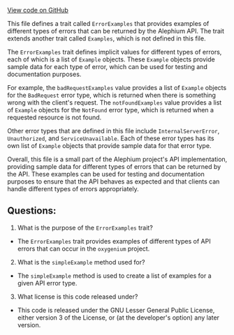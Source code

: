 [View code on GitHub](https://github.com/oxygenium/oxygenium/api/src/main/scala/org/oxygenium/api/ErrorExamples.scala)

This file defines a trait called `ErrorExamples` that provides examples of different types of errors that can be returned by the Alephium API. The trait extends another trait called `Examples`, which is not defined in this file. 

The `ErrorExamples` trait defines implicit values for different types of errors, each of which is a list of `Example` objects. These `Example` objects provide sample data for each type of error, which can be used for testing and documentation purposes. 

For example, the `badRequestExamples` value provides a list of `Example` objects for the `BadRequest` error type, which is returned when there is something wrong with the client's request. The `notFoundExamples` value provides a list of `Example` objects for the `NotFound` error type, which is returned when a requested resource is not found. 

Other error types that are defined in this file include `InternalServerError`, `Unauthorized`, and `ServiceUnavailable`. Each of these error types has its own list of `Example` objects that provide sample data for that error type. 

Overall, this file is a small part of the Alephium project's API implementation, providing sample data for different types of errors that can be returned by the API. These examples can be used for testing and documentation purposes to ensure that the API behaves as expected and that clients can handle different types of errors appropriately.
## Questions: 
 1. What is the purpose of the `ErrorExamples` trait?
- The `ErrorExamples` trait provides examples of different types of API errors that can occur in the `oxygenium` project.

2. What is the `simpleExample` method used for?
- The `simpleExample` method is used to create a list of examples for a given API error type.

3. What license is this code released under?
- This code is released under the GNU Lesser General Public License, either version 3 of the License, or (at the developer's option) any later version.